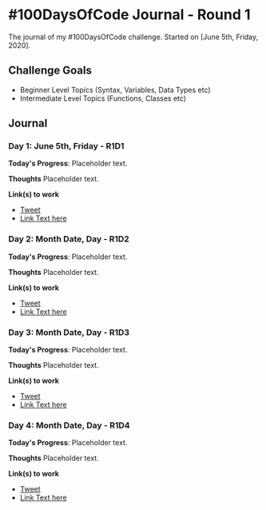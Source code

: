 # #100DaysOfCode Journal - Round 1

The journal of my #100DaysOfCode challenge. Started on [June 5th, Friday, 2020].

## Challenge Goals

* Beginner Level Topics (Syntax, Variables, Data Types etc)
* Intermediate Level Topics (Functions, Classes etc)

## Journal

### Day 1: June 5th, Friday - R1D1

**Today's Progress**: Placeholder text.

**Thoughts** Placeholder text.

**Link(s) to work**
* [Tweet](https://www.google.com)
* [Link Text here](https://www.google.com)

### Day 2: Month Date, Day - R1D2

**Today's Progress**: Placeholder text.

**Thoughts** Placeholder text.

**Link(s) to work**
* [Tweet](https://www.google.com)
* [Link Text here](https://www.google.com)

### Day 3: Month Date, Day - R1D3

**Today's Progress**: Placeholder text.

**Thoughts** Placeholder text.

**Link(s) to work**
* [Tweet](https://www.google.com)
* [Link Text here](https://www.google.com)

### Day 4: Month Date, Day - R1D4

**Today's Progress**: Placeholder text.

**Thoughts** Placeholder text.

**Link(s) to work**
* [Tweet](https://www.google.com)
* [Link Text here](https://www.google.com)
